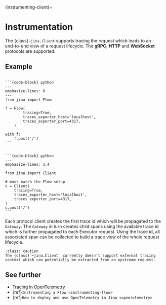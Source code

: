 (instrumenting-client)=
# Instrumentation

The {class}`~jina.Client` supports tracing the request which leads to an end-to-end view of a request lifecycle. The **gRPC**, **HTTP** and **WebSocket** protocols are supported.

## Example

````{tab} Implicit, inside a Flow

```{code-block} python
---
emphasize-lines: 6
---
from jina import Flow

f = Flow(
        tracing=True, 
        traces_exporter_host='localhost', 
        traces_exporter_port=4317,
    )

with f:
    f.post('/')
```

````

````{tab} Explicit, outside a Flow

```{code-block} python
---
emphasize-lines: 3,4
---
from jina import Client

# must match the Flow setup
c = Client(
    tracing=True,
    traces_exporter_host='localhost',
    traces_exporter_port=4317,
)
c.post('/')
```

````

Each protocol client creates the first trace id which will be propagated to the `Gateway`. The `Gateway` in turn creates child spans using the available trace id which is further propagated to each Executor request. Using the trace id, all associated span can be collected to build a trace view of the whole request lifecycle.

```{admonition} Using custom/external tracing context
:class: caution
The {class}`~jina.Client` currently doesn't support external tracing context which can potentially be extracted from an upstream request.
```

## See further

- [Tracing in OpenTelemetry](https://opentelemetry.io/docs/concepts/signals/traces/)
- {ref}`Instrumenting a Flow <instrumenting-flow>`
- {ref}`How to deploy and use OpenTelemetry in Jina <opentelemetry>`
